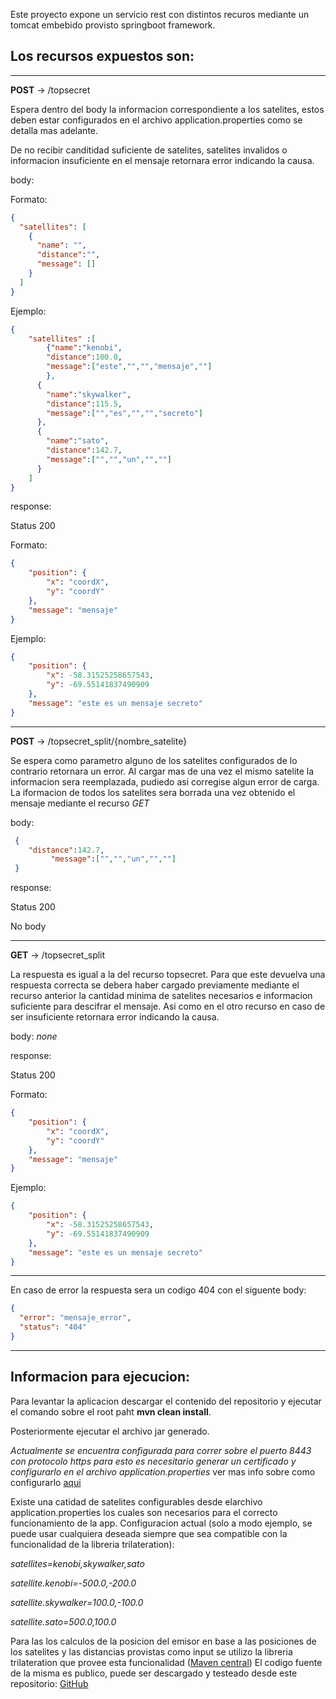 Este proyecto expone un servicio rest con distintos recuros mediante un tomcat embebido provisto springboot framework.

## Los recursos expuestos son:

---

**POST** -> /topsecret

Espera dentro del body la informacion correspondiente a los satelites, estos deben estar configurados en el archivo application.properties como se detalla mas adelante.

De no recibir canditidad suficiente de satelites, satelites invalidos o informacion insuficiente en el mensaje retornara error indicando la causa.

body: 

Formato:

````json
{
  "satellites": [
    {
      "name": "",
      "distance":"",
      "message": []
    }
  ]
}
````

Ejemplo:  
  
```json
{
    "satellites" :[
        {"name":"kenobi",
        "distance":100.0,
        "message":["este","","","mensaje",""]
        },
      {
        "name":"skywalker",
        "distance":115.5,
        "message":["","es","","","secreto"]
      },
      {
        "name":"sato",
        "distance":142.7,
        "message":["","","un","",""]
      }
    ]
}
````
response:

Status 200

Formato:
````json
{
    "position": {
        "x": "coordX",
        "y": "coordY"
    },
    "message": "mensaje"
}
````

Ejemplo:
````json
{
    "position": {
        "x": -58.31525258657543,
        "y": -69.55141837490909
    },
    "message": "este es un mensaje secreto"
}
````


---

**POST** -> /topsecret_split/{nombre_satelite}

Se espera como parametro alguno de los satelites configurados de lo contrario retornara un error. Al cargar mas de una vez el mismo satelite la informacion sera reemplazada,
pudiedo asi corregise algun error de carga. La iformacion de todos los satelites sera borrada una vez obtenido el mensaje mediante el recurso *GET*

body: 
````json
 {
    "distance":142.7,
         "message":["","","un","",""]
 }
````
response:

Status 200

No body

---

**GET** -> /topsecret_split

La respuesta es igual a la del recurso topsecret. Para que este devuelva una respuesta correcta se debera haber cargado previamente mediante el recurso anterior la cantidad minima de satelites necesarios e informacion suficiente para descifrar el mensaje. Asi como en el otro recurso en caso de ser insuficiente retornara error indicando la causa.


body: *none*

response:

Status 200

Formato:
````json
{
    "position": {
        "x": "coordX",
        "y": "coordY"
    },
    "message": "mensaje"
}
````

Ejemplo:
````json
{
    "position": {
        "x": -58.31525258657543,
        "y": -69.55141837490909
    },
    "message": "este es un mensaje secreto"
}
````

---

En caso de error la respuesta sera un codigo 404 con el siguente body:

````json
{
  "error": "mensaje_error",
  "status": "404"
}
````

---

## Informacion para ejecucion:

Para levantar la aplicacion descargar el contenido del repositorio y ejecutar el comando sobre el root paht **mvn clean install**.

Posteriormente ejecutar el archivo jar generado.

*Actualmente se encuentra configurada para correr sobre el puerto 8443 con protocolo https
para esto es necesitario generar un certificado y configurarlo en el archivo application.properties*
ver mas info sobre como configurarlo [aqui](https://www.thomasvitale.com/https-spring-boot-ssl-certificate/)

Existe una catidad de satelites configurables desde elarchivo application.properties los cuales son necesarios
para el correcto funcionamiento de la app. Configuracion actual (solo a modo ejemplo, se puede usar cualquiera deseada
siempre que sea compatible con la funcionalidad de la libreria trilateration):

*satellites=kenobi,skywalker,sato*

*satellite.kenobi=-500.0,-200.0*

*satellite.skywalker=100.0,-100.0*

*satellite.sato=500.0,100.0*

Para las los calculos de la posicion del emisor en base a las posiciones de los satelites y las distancias provistas
como input se utilizo la libreria trilateration que provee esta funcionalidad ([Maven central](https://mvnrepository.com/artifact/com.lemmingapex.trilateration/trilateration/1.0.2))
El codigo fuente de la misma es publico, puede ser descargado y testeado desde este repositorio:
[GitHub](https://github.com/lemmingapex/trilateration)
